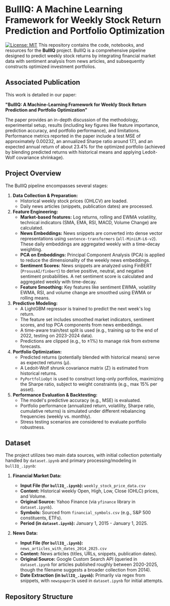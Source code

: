 # BullIQ: A Machine Learning Framework for Weekly Stock Return Prediction and Portfolio Optimization

[![License: MIT](https://img.shields.io/badge/License-MIT-yellow.svg)](https://opensource.org/licenses/MIT) This repository contains the code, notebooks, and resources for the **BullIQ** project. BullIQ is a comprehensive pipeline designed to predict weekly stock returns by integrating financial market data with sentiment analysis from news articles, and subsequently constructs optimized investment portfolios.

## Associated Publication

This work is detailed in our paper:

**"BullIQ: A Machine-Learning Framework for Weekly Stock Return Prediction and Portfolio Optimization"**

The paper provides an in-depth discussion of the methodology, experimental setup, results (including key figures like feature importance, prediction accuracy, and portfolio performance), and limitations. Performance metrics reported in the paper include a test MSE of approximately 0.00232, an annualized Sharpe ratio around 17.1, and an expected annual return of about 23.4% for the optimized portfolio (achieved by blending predicted returns with historical means and applying Ledoit-Wolf covariance shrinkage).

## Project Overview

The BullIQ pipeline encompasses several stages:

1.  **Data Collection & Preparation:**
    * Historical weekly stock prices (OHLCV) are loaded.
    * Daily news articles (snippets, publication dates) are processed.
2.  **Feature Engineering:**
    * **Market-based features:** Log returns, rolling and EWMA volatility, technical indicators (SMA, EMA, RSI, MACD, Volume Change) are calculated.
    * **News Embeddings:** News snippets are converted into dense vector representations using `sentence-transformers` (`all-MiniLM-L6-v2`). These daily embeddings are aggregated weekly with a time-decay weighting.
    * **PCA on Embeddings:** Principal Component Analysis (PCA) is applied to reduce the dimensionality of the weekly news embeddings.
    * **Sentiment Scores:** News snippets are analyzed using FinBERT (`ProsusAI/finbert`) to derive positive, neutral, and negative sentiment probabilities. A net sentiment score is calculated and aggregated weekly with time-decay.
    * **Feature Smoothing:** Key features like sentiment EWMA, volatility EWMA, RSI, and volume change are smoothed using EWMA or rolling means.
3.  **Predictive Modeling:**
    * A LightGBM regressor is trained to predict the next week's log return.
    * The feature set includes smoothed market indicators, sentiment scores, and top PCA components from news embeddings.
    * A time-aware train/test split is used (e.g., training up to the end of 2022, testing on 2023-2024 data).
    * Predictions are clipped (e.g., to $\pm1\%$) to manage risk from extreme forecasts.
4.  **Portfolio Optimization:**
    * Predicted returns (potentially blended with historical means) serve as expected returns ($\mu$).
    * A Ledoit-Wolf shrunk covariance matrix ($\Sigma$) is estimated from historical returns.
    * `PyPortfolioOpt` is used to construct long-only portfolios, maximizing the Sharpe ratio, subject to weight constraints (e.g., max 15% per asset).
5.  **Performance Evaluation & Backtesting:**
    * The model's predictive accuracy (e.g., MSE) is evaluated.
    * Portfolio performance (annualized return, volatility, Sharpe ratio, cumulative returns) is simulated under different rebalancing frequencies (weekly vs. monthly).
    * Stress testing scenarios are considered to evaluate portfolio robustness.

## Dataset

The project utilizes two main data sources, with initial collection potentially handled by `dataset.ipynb` and primary processing/modeling in `bullIQ_.ipynb`:

1.  **Financial Market Data:**
    * **Input File (for `bullIQ_.ipynb`):** `weekly_stock_price_data.csv`
    * **Content:** Historical weekly Open, High, Low, Close (OHLC) prices, and Volume.
    * **Original Source:** Yahoo Finance (via `yfinance` library in `dataset.ipynb`).
    * **Symbols:** Sourced from `financial_symbols.csv` (e.g., S&P 500 constituents, ETFs).
    * **Period (in `dataset.ipynb`):** January 1, 2015 - January 1, 2025.

2.  **News Data:**
    * **Input File (for `bullIQ_.ipynb`):** `news_articles_with_dates_2014_2025.csv`
    * **Content:** News articles (titles, URLs, snippets, publication dates).
    * **Original Source:** Google Custom Search API (queried in `dataset.ipynb` for articles published roughly between 2020-2025, though the filename suggests a broader collection from 2014).
    * **Date Extraction (in `bullIQ_.ipynb`):** Primarily via regex from snippets, with `newspaper3k` used in `dataset.ipynb` for initial attempts.

## Repository Structure

